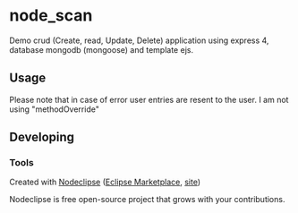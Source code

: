 

# node_scan
Demo crud (Create, read, Update, Delete) application using express 4, database mongodb (mongoose) and template ejs. 


## Usage
Please note that in case of error user entries are resent to the user.
I am not using "methodOverride"  


## Developing



### Tools

Created with [Nodeclipse](https://github.com/Nodeclipse/nodeclipse-1)
 ([Eclipse Marketplace](http://marketplace.eclipse.org/content/nodeclipse), [site](http://www.nodeclipse.org))   

Nodeclipse is free open-source project that grows with your contributions.
